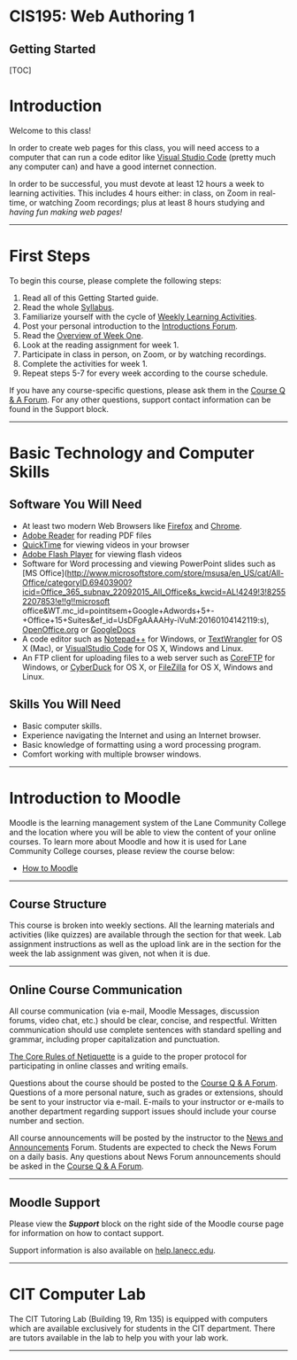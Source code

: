 <h1>CIS195: Web Authoring 1</h1>

<h2>Getting Started</h2>

[TOC]

# Introduction

Welcome to this class!

In order to create web pages for this class, you will need access to a computer that can run a code editor like [Visual Studio Code](https://code.visualstudio.com/) (pretty much any computer can) and have a good internet connection.

In order to be successful, you must devote at least 12 hours a week to learning activities. This includes 4 hours either: in class, on Zoom in real-time, or watching Zoom recordings; plus at least 8 hours studying and *having fun making web pages!*

------

# First Steps

To begin this course, please complete the following steps:

1. Read all of this Getting Started guide.
2. Read the whole [Syllabus](https://classes.lanecc.edu/mod/url/view.php?id=2334924).
3. Familiarize yourself with the cycle of [Weekly Learning Activities](https://lcc-cit.github.io/CIS195-CourseMaterials/CIS195_Syllabus.html#weekly_cycle).
4. Post your personal introduction to the [Introductions Forum](https://classes.lanecc.edu/mod/hsuforum/view.php?id=2334926).
5. Read the [Overview of Week One](https://classes.lanecc.edu/mod/page/view.php?id=2334929).
6. Look at the reading assignment for week 1.
7. Participate in class in person, on Zoom, or by watching recordings.
8. Complete the activities for week 1.
9. Repeat steps 5-7 for every week according to the course schedule.

If you have any course-specific questions, please ask them in the [Course Q & A Forum](https://classes.lanecc.edu/mod/hsuforum/view.php?id=2334927). For any other questions, support contact information can be found in the Support block.

------

# Basic Technology and Computer Skills

## Software You Will Need

- At least two modern Web Browsers like [Firefox](https://www.mozilla.org/en-US/firefox/new/) and [Chrome](https://www.google.com/chrome/).
- [Adobe Reader](http://get.adobe.com/reader/) for reading PDF files
- [QuickTime](https://support.apple.com/downloads/quicktime) for viewing videos in your browser
- [Adobe Flash Player](http://www.adobe.com/products/flashplayer/) for viewing flash videos
- Software for Word processing and viewing PowerPoint slides such as [MS Office](http://www.microsoftstore.com/store/msusa/en_US/cat/All-Office/categoryID.69403900?icid=Office_365_subnav_22092015_All_Office&s_kwcid=AL!4249!3!82552207853!e!!g!!microsoft office&WT.mc_id=pointitsem+Google+Adwords+5+-+Office+15+Suites&ef_id=UsDFgAAAAHy-iVuM:20160104142119:s), [OpenOffice.org](http://download.openoffice.org/) or [GoogleDocs](https://www.google.com/accounts/ServiceLogin?service=writely&passive=1209600&continue=http://docs.google.com/&followup=http://docs.google.com/&ltmpl=homepage) 
- A code editor such as [Notepad++](https://notepad-plus-plus.org/) for Windows, or [TextWrangler](http://www.barebones.com/products/textwrangler/) for OS X (Mac), or [VisualStudio Code](https://code.visualstudio.com/) for OS X, Windows and Linux.
- An FTP client for uploading files to a web server such as [CoreFTP](http://coreftp.com/) for Windows, or [CyberDuck](https://cyberduck.io/) for OS X, or [FileZilla](https://filezilla-project.org/) for OS X, Windows and Linux.

## Skills You Will Need

- Basic computer skills.
- Experience navigating the Internet and using an Internet browser.
- Basic knowledge of formatting using a word processing program.
- Comfort working with multiple browser windows.

------

# Introduction to Moodle

Moodle is the learning management system of the Lane Community College and the location where you will be able to view the content of your online courses. To learn more about Moodle and how it is used for Lane Community College courses, please review the course below:

- [How to Moodle](https://classes.lanecc.edu/course/view.php?id=2637)

------

## Course Structure

This course is broken into weekly sections. All the learning materials and activities (like quizzes) are available through the section for that week. Lab assignment instructions as well as the upload link are in the section for the week the lab assignment was given, not when it is due.



------

## Online Course Communication

All course communication (via e-mail, Moodle Messages, discussion forums, video chat, etc.) should be clear, concise, and respectful. Written communication should use complete sentences with standard spelling and grammar, including proper capitalization and punctuation.

[The Core Rules of Netiquette](http://www.albion.com/netiquette/corerules.html) is a guide to the proper protocol for participating in online classes and writing emails.

Questions about the course should be posted to the [Course Q & A Forum](https://classes.lanecc.edu/mod/hsuforum/view.php?id=2334927). Questions of a more personal nature, such as grades or extensions, should be sent to your instructor via e-mail. E-mails to your instructor or e-mails to another department regarding support issues should include your course number and section.

All course announcements will be posted by the instructor to the [News and Announcements](https://classes.lanecc.edu/mod/forum/view.php?id=2334925) Forum. Students are expected to check the News Forum on a daily basis. Any questions about News Forum announcements should be asked in the [Course Q & A Forum](https://classes.lanecc.edu/mod/hsuforum/view.php?id=2334927).

------

## Moodle Support

Please view the ***Support*** block on the right side of the Moodle course page for information on how to contact support. 

Support information is also available on [help.lanecc.edu](https://help.lanecc.edu/).

------

# CIT Computer Lab

The CIT Tutoring Lab (Building 19, Rm 135) is equipped with computers which are available exclusively for students in the CIT department. There are tutors available in the lab to help you with your lab work. 

------

